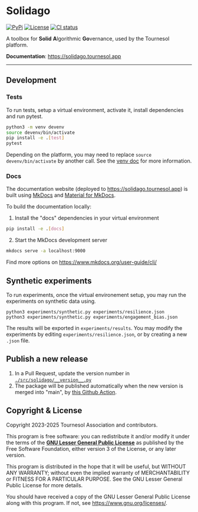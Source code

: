 # Solidago

[![PyPi](https://img.shields.io/pypi/v/solidago)](https://pypi.org/project/solidago)
[![License](https://img.shields.io/pypi/l/solidago.svg)](https://github.com/tournesol-app/tournesol/tree/main/solidago#copyright--license)
[![CI status](https://github.com/tournesol-app/tournesol/actions/workflows/solidago-test.yml/badge.svg)](https://github.com/tournesol-app/tournesol/actions/workflows/solidago-test.yml)

A toolbox for **Solid** **A**lgorithmic **Go**vernance, used by the Tournesol platform.

**Documentation**: https://solidago.tournesol.app

---

## Development

### Tests

To run tests, setup a virtual environment, activate it, install dependencies and run pytest.
```sh
python3 -m venv devenv
source devenv/bin/activate
pip install -e .[test]
pytest
```
Depending on the platform, you may need to replace ```source devenv/bin/activate``` by another call.
See the [venv doc](https://docs.python.org/3/library/venv.html#how-venvs-work) for more information.

### Docs

The documentation website (deployed to https://solidago.tournesol.app) is built using [MkDocs](https://www.mkdocs.org/) and [Material for MkDocs](https://squidfunk.github.io/mkdocs-material/).

To build the documentation locally:

1. Install the "docs" dependencies in your virtual environment
```sh
pip install -e .[docs]
```

2. Start the MkDocs development server
```sh
mkdocs serve -a localhost:9000
```
Find more options on https://www.mkdocs.org/user-guide/cli/


## Synthetic experiments

To run experiments, once the virtual environement setup, you may run the experiments on synthetic data using.
```
python3 experiments/synthetic.py experiments/resilience.json
python3 experiments/synthetic.py experiments/engagement_bias.json
```
The results will be exported in ```experiments/results```.
You may modify the experiments by editing ```experiments/resilience.json```, 
or by creating a new ```.json``` file.


## Publish a new release

1. In a Pull Request, update the version number in [`./src/solidago/__version__.py`](./src/solidago/__version__.py)
2. The package will be published automatically when the new version is merged into "main", by [this Github Action](../.github/workflows/solidago-publish.yml).


## Copyright & License

Copyright 2023-2025 Tournesol Association and contributors.

This program is free software: you can redistribute it and/or modify it under the terms of the [**GNU Lesser General Public License**](./LICENSE.LESSER) as published by the Free Software Foundation, either version 3 of the License, or any later version.

This program is distributed in the hope that it will be useful, but WITHOUT ANY WARRANTY; without even the implied warranty of MERCHANTABILITY or FITNESS FOR A PARTICULAR PURPOSE. See the GNU Lesser General Public License for more details.

You should have received a copy of the GNU Lesser General Public License along with this program. If not, see https://www.gnu.org/licenses/.
